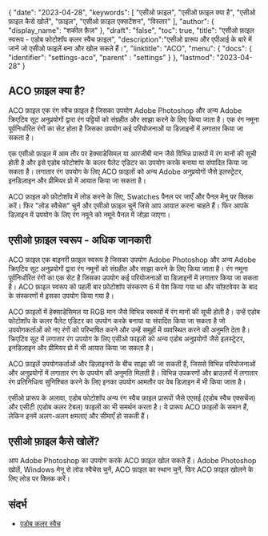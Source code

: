 {
"date": "2023-04-28",
  "keywords": [
"एसीओ फ़ाइल",
"एसीओ फ़ाइल क्या है",
"एसीओ फ़ाइल कैसे खोलें",
"फ़ाइल",
"एसीओ फ़ाइल एक्सटेंशन",
"विस्तार"
],
  "author": {
"display_name": "शकील फ़ैज़"
},
"draft": "false",
"toc": true,
"title": "एसीओ फ़ाइल स्वरूप - एडोब फोटोशॉप कलर स्वैच फ़ाइल",
  "description":"एसीओ प्रारूप और एपीआई के बारे में जानें जो एसीओ फाइलें बना और खोल सकते हैं।",
"linktitle": "ACO",
  "menu": {
    "docs": {
      "identifier": "settings-aco",
"parent" : "settings"
}
},
"lastmod": "2023-04-28"
}

## ACO फ़ाइल क्या है?

ACO फ़ाइल एक रंग स्वैच फ़ाइल है जिसका उपयोग Adobe Photoshop और अन्य Adobe क्रिएटिव सूट अनुप्रयोगों द्वारा रंग पट्टियों को संग्रहीत और साझा करने के लिए किया जाता है। एक रंग नमूना पूर्वनिर्धारित रंगों का सेट होता है जिसका उपयोग कई परियोजनाओं या डिज़ाइनों में लगातार किया जा सकता है।

एक एसीओ फ़ाइल में आम तौर पर हेक्साडेसिमल या आरजीबी मान जैसे विभिन्न प्रारूपों में रंग मानों की सूची होती है और इसे एडोब फोटोशॉप के कलर पैलेट एडिटर का उपयोग करके बनाया या संपादित किया जा सकता है। लगातार रंग उपयोग के लिए ACO फ़ाइलों को अन्य Adobe अनुप्रयोगों जैसे इलस्ट्रेटर, इनडिज़ाइन और प्रीमियर प्रो में आयात किया जा सकता है।

ACO फ़ाइल को फ़ोटोशॉप में लोड करने के लिए, Swatches पैनल पर जाएँ और पैनल मेनू पर क्लिक करें। फिर "लोड स्वैचेस" चुनें और एसीओ फ़ाइल चुनें जिसे आप आयात करना चाहते हैं। फिर आपके डिज़ाइन में उपयोग के लिए रंग नमूने को नमूने पैनल में जोड़ा जाएगा।

## एसीओ फ़ाइल स्वरूप - अधिक जानकारी

ACO फ़ाइल एक बाइनरी फ़ाइल स्वरूप है जिसका उपयोग Adobe Photoshop और अन्य Adobe क्रिएटिव सूट अनुप्रयोगों द्वारा रंग नमूनों को संग्रहीत और साझा करने के लिए किया जाता है। रंग नमूना पूर्वनिर्धारित रंगों का एक सेट है जिसका उपयोग कई परियोजनाओं या डिज़ाइनों में लगातार किया जा सकता है। ACO फ़ाइल स्वरूप को पहली बार फ़ोटोशॉप संस्करण 6 में पेश किया गया था और सॉफ़्टवेयर के बाद के संस्करणों में इसका उपयोग किया गया है।

ACO फ़ाइलों में हेक्साडेसिमल या RGB मान जैसे विभिन्न स्वरूपों में रंग मानों की सूची होती है। उन्हें एडोब फोटोशॉप के कलर पैलेट एडिटर का उपयोग करके बनाया या संपादित किया जा सकता है जो उपयोगकर्ताओं को नए रंगों को परिभाषित करने और उन्हें समूहों में व्यवस्थित करने की अनुमति देता है। क्रिएटिव सूट में लगातार रंग उपयोग के लिए एसीओ फाइलों को अन्य एडोब अनुप्रयोगों जैसे इलस्ट्रेटर, इनडिज़ाइन और प्रीमियर प्रो में भी आयात किया जा सकता है।

ACO फ़ाइलें उपयोगकर्ताओं और डिज़ाइनरों के बीच साझा की जा सकती हैं, जिससे विभिन्न परियोजनाओं और अनुप्रयोगों में लगातार रंग के उपयोग की अनुमति मिलती है। विभिन्न उपकरणों और ब्राउज़रों में लगातार रंग प्रतिनिधित्व सुनिश्चित करने के लिए इनका उपयोग आमतौर पर वेब डिज़ाइन में भी किया जाता है।

एसीओ प्रारूप के अलावा, एडोब फोटोशॉप अन्य रंग स्वैच फ़ाइल प्रारूपों जैसे एएसई (एडोब स्वैच एक्सचेंज) और एसीटी (एडोब कलर टेबल) फाइलों का भी समर्थन करता है। ये प्रारूप ACO फ़ाइलों के समान हैं, लेकिन इनमें अलग-अलग क्षमताएं और सीमाएँ हो सकती हैं।

## एसीओ फ़ाइल कैसे खोलें?

आप Adobe Photoshop का उपयोग करके ACO फ़ाइल खोल सकते हैं। Adobe Photoshop खोलें, Windows मेनू से लोड स्वैचेस चुनें, ACO फ़ाइल का स्थान चुनें, फिर ACO फ़ाइल खोलने के लिए लोड पर क्लिक करें।

## संदर्भ
* [एडोब कलर स्वैच](https://color.adobe.com/create/color-wheel)

